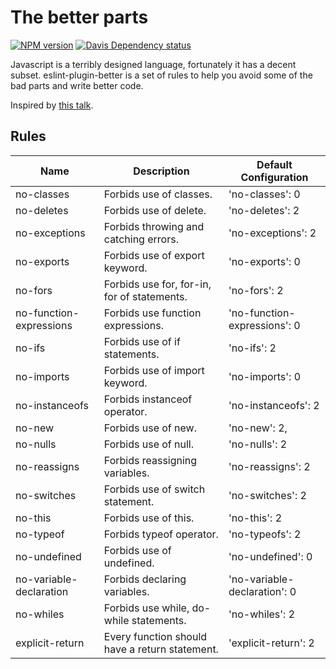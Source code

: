 # The better parts

[![NPM version][1]][2]
[![Davis Dependency status][3]][4]

Javascript is a terribly designed language, fortunately it has a decent subset. eslint-plugin-better is a set of rules to help you avoid some of the bad parts and write better code.

Inspired by [this talk](https://www.youtube.com/watch?v=PSGEjv3Tqo0).

## Rules

| Name  | Description | Default Configuration |
| ------------- | ------------- | ------------- |
| no-classes | Forbids use of classes. | 'no-classes': 0 |
| no-deletes | Forbids use of delete. | 'no-deletes': 2 |
| no-exceptions | Forbids throwing and catching errors. | 'no-exceptions': 2 |
| no-exports | Forbids use of export keyword.  | 'no-exports': 0 |
| no-fors | Forbids use for, for-in, for of statements. | 'no-fors': 2 |
| no-function-expressions | Forbids use function expressions. | 'no-function-expressions': 0 |
| no-ifs | Forbids use of if statements. | 'no-ifs': 2 |
| no-imports | Forbids use of import keyword. | 'no-imports': 0 |
| no-instanceofs | Forbids instanceof operator. | 'no-instanceofs': 2 |
| no-new | Forbids use of new. |'no-new': 2, |
| no-nulls | Forbids use of null. | 'no-nulls': 2 |
| no-reassigns | Forbids reassigning variables. | 'no-reassigns': 2 |
| no-switches | Forbids use of switch statement. | 'no-switches': 2 |
| no-this | Forbids use of this. | 'no-this': 2 |
| no-typeof | Forbids typeof operator. | 'no-typeofs': 2 |
| no-undefined | Forbids use of undefined. | 'no-undefined': 0 |
| no-variable-declaration | Forbids declaring variables. | 'no-variable-declaration': 0 |
| no-whiles | Forbids use while, do-while statements. | 'no-whiles': 2 |
| explicit-return | Every function should have a return statement. | 'explicit-return': 2 |


[1]: https://badge.fury.io/js/eslint-plugin-better.svg
[2]: https://badge.fury.io/js/eslint-plugin-better
[3]: https://david-dm.org/idmitriev/eslint-plugin-better.svg
[4]: https://david-dm.org/idmitriev/eslint-plugin-better